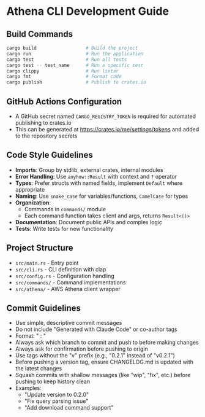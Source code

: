 # Athena CLI Development Guide

## Build Commands
```bash
cargo build                  # Build the project
cargo run                    # Run the application
cargo test                   # Run all tests
cargo test -- test_name      # Run a specific test
cargo clippy                 # Run linter
cargo fmt                    # Format code
cargo publish                # Publish to crates.io
```

## GitHub Actions Configuration
- A GitHub secret named `CARGO_REGISTRY_TOKEN` is required for automated publishing to crates.io
- This can be generated at https://crates.io/me/settings/tokens and added to the repository secrets

## Code Style Guidelines
- **Imports**: Group by stdlib, external crates, internal modules
- **Error Handling**: Use `anyhow::Result` with context and `?` operator
- **Types**: Prefer structs with named fields, implement `Default` where appropriate
- **Naming**: Use `snake_case` for variables/functions, `CamelCase` for types
- **Organization**:
  - Commands in `commands/` module
  - Each command function takes client and args, returns `Result<()>`
- **Documentation**: Document public APIs and complex logic
- **Tests**: Write tests for new functionality

## Project Structure
- `src/main.rs` - Entry point
- `src/cli.rs` - CLI definition with clap
- `src/config.rs` - Configuration handling
- `src/commands/` - Command implementations
- `src/athena/` - AWS Athena client wrapper

## Commit Guidelines
- Use simple, descriptive commit messages
- Do not include "Generated with Claude Code" or co-author tags
- Format: "<action> <component>: <brief description>"
- Always ask which branch to commit and push to before making changes
- Always ask for confirmation before pushing to origin
- Use tags without the "v" prefix (e.g., "0.2.1" instead of "v0.2.1")
- Before pushing a version tag, ensure CHANGELOG.md is updated with the latest changes
- Squash commits with shallow messages (like "wip", "fix", etc.) before pushing to keep history clean
- Examples:
  - "Update version to 0.2.0"
  - "Fix query parsing issue"
  - "Add download command support"
